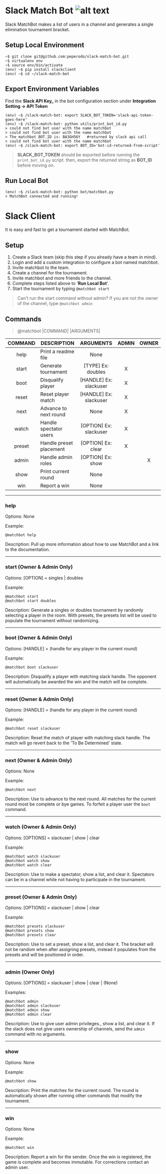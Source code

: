 # Slack Match Bot ![alt text](https://github.com/peperodo/slack-match-bot/blob/match-dev/img/mei.jpg "Logo Title Text 1")
Slack MatchBot makes a list of users in a channel and generates a single elimination tournament bracket.

## Setup Local Environment
```
~$ git clone git@github.com:peperodo/slack-match-bot.git
~$ virtualenv env
~$ source env/bin/activate
(env) ~$ pip install slackclient
(env) ~$ cd ~/slack-match-bot
```
## Export Environment Variables
Find the **Slack API Key_** in the bot configuration section under **Integration Setting -> API Token**
```
(env) ~$ /slack-match-bot: export SLACK_BOT_TOKEN='slack-api-token-goes-here'
(env) ~$ /slack-match-bot: python utils/print_bot_id.py
> could not find bot user with the name matchbot
> could not find bot user with the name matchbot
> The matchbot BOT_ID is: BA3GH56Y   #returned by slack api call
> could not find bot user with the name matchbot
(env) ~$ /slack-match-bot: export BOT_ID='bot-id-returned-from-script'
```
> **SLACK_BOT_TOKEN** should be exported before running the `print_bot_id.py` script.
> then, export the returned string as **BOT_ID** before moving on.

## Run Local Bot
```
(env) ~$ /slack-match-bot: python bot/matchbot.py
> MatchBot connected and running!
```
# Slack Client
It is easy and fast to get a tournament started with MatchBot.

## Setup
1. Create a Slack team (skip this step if you already have a team in mind).
2. Login and add a custom integration to configure a bot named matchbot.
3. Invite matchbot to the team.
4. Create a channel for the tournament.
5. Invite matchbot and more friends to the channel.
7. Complete steps listed above to '**Run Local Bot**'.
8. Start the tournament by typing ```@matchbot start```


> Can't run the start command without admin?
> If you are not the owner of the channel, type ```@matchbot admin```
 
 
## Commands
> @matchbot  |COMMAND| |ARGUMENTS|

|COMMAND|DESCRIPTION                 |ARGUMENTS                     | ADMIN | OWNER |
|:-----:|----------------------------|:----------------------------:|:-----:|:-----:|
|help   |Print a readme file         |None                          |       |       |
|start  |Generate tournament         |[TYPE]  Ex: doubles           |X      |       |
|boot   |Disqualify player           |[HANDLE]  Ex: slackuser       |X      |       |
|reset  |Reset player match          |[HANDLE]  Ex: slackuser       |X      |       |
|next   |Advance to next round       |None                          |X      |       |
|watch  |Handle spectator users      |[OPTION]  Ex: slackuser       |X	    |       |
|preset |Handle preset placement     |[OPTION]  Ex: clear           |X	    |       |
|admin  |Handle admin roles          |[OPTION]  Ex: show            | 	    |X      |
|show   |Print current round         |None                          |       |       |
|win    |Report a win                |None                          |       |       |

---
### help
Options: None

Example:
```
@matchbot help
```

Description: Pull up more information about how to use MatchBot and a link to the documentation.

---
### start (Owner & Admin Only)
Options: [OPTION] = singles | doubles

Example:
```
@matchbot start
@matchbot start doubles
```

Description: Generate a singles or doubles tournament by randomly selecting a player in the room. With presets, the presets list will be used to populate the tournament without randomizing.

---
### boot (Owner & Admin Only)
Options: [HANDLE] = (handle for any player in the current round)

Example:
```
@matchbot boot slackuser
```

Description: Disqualify a player with matching slack handle. The opponent will automatically be awarded the win and the match will be complete.

---
### reset (Owner & Admin Only)
Options: [HANDLE] = (handle for any player in the current round)

Example:
```
@matchbot reset slackuser
```

Description: Reset the match of player with matching slack handle. The match will go revert back to the 'To Be Determined' state.

---
### next (Owner & Admin Only)
Options: None

Example:
```
@matchbot next
```

Description: Use to advance to the next round. All matches for the current round most be complete or bye games. To forfeit a player user the ```boot``` command.

---
### watch (Owner & Admin Only)
Options: [OPTIONS] = slackuser | show | clear

Example:
```
@matchbot watch slackuser
@matchbot watch show
@matchbot watch clear
```

Description: Use to make a spectator, show a list, and clear it. Spectators can be in a channel while not having to participate in the tournament.

---
### preset (Owner & Admin Only)
Options: [OPTIONS] = slackuser | show | clear

Example:
```
@matchbot presets slackuser
@matchbot presets show
@matchbot presets clear
```

Description: Use to set a preset, show a list, and clear it. The bracket will not be random when after assigning presets, instead it populates from the presets and will be positioned in order.

---
### admin (Owner Only)
Options: [OPTIONS] = slackuser | show | clear | (None)

Examples:
```
@matchbot admin
@matchbot admin slackuser
@matchbot admin show
@matchbot admin clear
```

Description: Use to give user admin privileges., show a list, and clear it. If the slack does not give users ownership of channels, send the ```admin``` command with no arguments.

---
### show
Options: None

Example:
```
@matchbot show
```

Description: Print the matches for the current round. The round is automatically shown after running other commands that modify the tournament.

---
### win
Options: None

Example:
```
@matchbot win
```

Description: Report a win for the sender. Once the win is registered, the game is complete and becomes immutable. For corrections contact an admin user.
